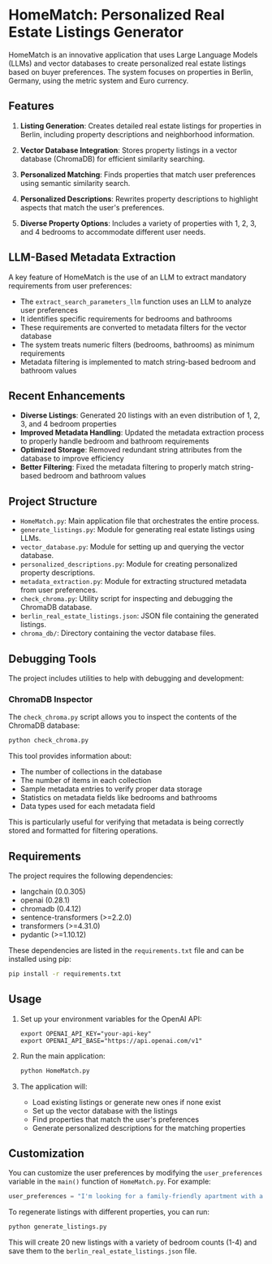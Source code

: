 # HomeMatch: Personalized Real Estate Listings Generator

HomeMatch is an innovative application that uses Large Language Models (LLMs) and vector databases to create personalized real estate listings based on buyer preferences. The system focuses on properties in Berlin, Germany, using the metric system and Euro currency.

## Features

1. **Listing Generation**: Creates detailed real estate listings for properties in Berlin, including property descriptions and neighborhood information.

2. **Vector Database Integration**: Stores property listings in a vector database (ChromaDB) for efficient similarity searching.

3. **Personalized Matching**: Finds properties that match user preferences using semantic similarity search.

4. **Personalized Descriptions**: Rewrites property descriptions to highlight aspects that match the user's preferences.

5. **Diverse Property Options**: Includes a variety of properties with 1, 2, 3, and 4 bedrooms to accommodate different user needs.

## LLM-Based Metadata Extraction

A key feature of HomeMatch is the use of an LLM to extract mandatory requirements from user preferences:

- The `extract_search_parameters_llm` function uses an LLM to analyze user preferences
- It identifies specific requirements for bedrooms and bathrooms
- These requirements are converted to metadata filters for the vector database
- The system treats numeric filters (bedrooms, bathrooms) as minimum requirements
- Metadata filtering is implemented to match string-based bedroom and bathroom values

## Recent Enhancements

- **Diverse Listings**: Generated 20 listings with an even distribution of 1, 2, 3, and 4 bedroom properties
- **Improved Metadata Handling**: Updated the metadata extraction process to properly handle bedroom and bathroom requirements
- **Optimized Storage**: Removed redundant string attributes from the database to improve efficiency
- **Better Filtering**: Fixed the metadata filtering to properly match string-based bedroom and bathroom values

## Project Structure

- `HomeMatch.py`: Main application file that orchestrates the entire process.
- `generate_listings.py`: Module for generating real estate listings using LLMs.
- `vector_database.py`: Module for setting up and querying the vector database.
- `personalized_descriptions.py`: Module for creating personalized property descriptions.
- `metadata_extraction.py`: Module for extracting structured metadata from user preferences.
- `check_chroma.py`: Utility script for inspecting and debugging the ChromaDB database.
- `berlin_real_estate_listings.json`: JSON file containing the generated listings.
- `chroma_db/`: Directory containing the vector database files.

## Debugging Tools

The project includes utilities to help with debugging and development:

### ChromaDB Inspector

The `check_chroma.py` script allows you to inspect the contents of the ChromaDB database:

```bash
python check_chroma.py
```

This tool provides information about:
- The number of collections in the database
- The number of items in each collection
- Sample metadata entries to verify proper data storage
- Statistics on metadata fields like bedrooms and bathrooms
- Data types used for each metadata field

This is particularly useful for verifying that metadata is being correctly stored and formatted for filtering operations.

## Requirements

The project requires the following dependencies:

- langchain (0.0.305)
- openai (0.28.1)
- chromadb (0.4.12)
- sentence-transformers (>=2.2.0)
- transformers (>=4.31.0)
- pydantic (>=1.10.12)

These dependencies are listed in the `requirements.txt` file and can be installed using pip:

```bash
pip install -r requirements.txt
```

## Usage

1. Set up your environment variables for the OpenAI API:
   ```
   export OPENAI_API_KEY="your-api-key"
   export OPENAI_API_BASE="https://api.openai.com/v1"
   ```

2. Run the main application:
   ```bash
   python HomeMatch.py
   ```

3. The application will:
   - Load existing listings or generate new ones if none exist
   - Set up the vector database with the listings
   - Find properties that match the user's preferences
   - Generate personalized descriptions for the matching properties

## Customization

You can customize the user preferences by modifying the `user_preferences` variable in the `main()` function of `HomeMatch.py`. For example:

```python
user_preferences = "I'm looking for a family-friendly apartment with a garden in a quiet neighborhood. I need at least 3 bedrooms and good schools nearby."
```

To regenerate listings with different properties, you can run:

```bash
python generate_listings.py
```

This will create 20 new listings with a variety of bedroom counts (1-4) and save them to the `berlin_real_estate_listings.json` file.
